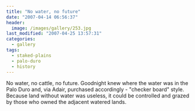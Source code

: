 ```yaml
---
title: "No water, no future"
date: "2007-04-14 06:56:37"
header:
  image: /images/gallery/253.jpg
last_modified: "2007-04-25 13:57:31"
categories:
  - gallery
tags:
  - staked-plains
  - palo-duro
  - history  
---
```


No water, no cattle, no future. Goodnight knew where the water was in the Palo Duro and, via Adair, purchased accordingly - "checker board" style. Because land without water was useless, it could be controlled and grazed by those who owned the adjacent watered lands.

